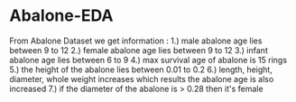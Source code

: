 # Abalone-EDA
From Abalone Dataset we get information :
1.) male abalone age lies between 9 to 12 
2.) female abalone age lies between 9 to 12 
3.) infant abalone age lies between 6 to 9 
4.) max survival age of abalone is 15 rings 
5.) the height of the abalone lies between 0.01 to 0.2
 6.) length, height, diameter, whole weight increases which results the abalone age is also increased
 7.) if the diameter of the abalone is > 0.28 then it's female
